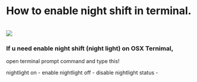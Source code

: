 # How to enable night shift in terminal.
<br/>
<img src="https://img.shields.io/badge/mac%20os-000000?style=for-the-badge&logo=macos&logoColor=F0F0F0" />

### If u need enable night shift (night light) on OSX Ternimal,<br/>
open terminal prompt command and type this!

nightlight on - enable 
nightlight off - disable
nightlight status - 

